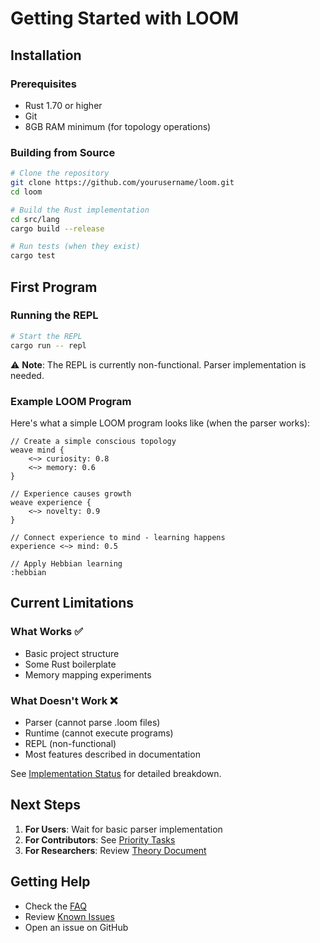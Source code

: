 # Getting Started with LOOM

## Installation

### Prerequisites
- Rust 1.70 or higher
- Git
- 8GB RAM minimum (for topology operations)

### Building from Source

```bash
# Clone the repository
git clone https://github.com/yourusername/loom.git
cd loom

# Build the Rust implementation
cd src/lang
cargo build --release

# Run tests (when they exist)
cargo test
```

## First Program

### Running the REPL

```bash
# Start the REPL
cargo run -- repl
```

⚠️ **Note**: The REPL is currently non-functional. Parser implementation is needed.

### Example LOOM Program

Here's what a simple LOOM program looks like (when the parser works):

```loom
// Create a simple conscious topology
weave mind {
    <~> curiosity: 0.8
    <~> memory: 0.6
}

// Experience causes growth
weave experience {
    <~> novelty: 0.9
}

// Connect experience to mind - learning happens
experience <~> mind: 0.5

// Apply Hebbian learning
:hebbian
```

## Current Limitations

### What Works ✅
- Basic project structure
- Some Rust boilerplate
- Memory mapping experiments

### What Doesn't Work ❌
- Parser (cannot parse .loom files)
- Runtime (cannot execute programs)
- REPL (non-functional)
- Most features described in documentation

See [Implementation Status](./implementation-status.md) for detailed breakdown.

## Next Steps

1. **For Users**: Wait for basic parser implementation
2. **For Contributors**: See [Priority Tasks](./priority-tasks.md)
3. **For Researchers**: Review [Theory Document](../loom_complete_documentation.tex)

## Getting Help

- Check the [FAQ](./faq.md)
- Review [Known Issues](./implementation-status.md#known-issues)
- Open an issue on GitHub
